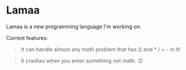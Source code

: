 # Lamaa
Lamaa is a new programming language I'm working on.

Current features:
> It can handle almost any math problem that has () and * / + - in it!

> It crashes when you enter something not math. :D
